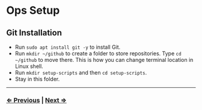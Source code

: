 # Ops Setup

## Git Installation

- Run `sudo apt install git -y` to install Git.
- Run `mkdir ~/github` to create a folder to store repositories. Type `cd ~/github` to move there. This is how you can change terminal location in Linux shell.
- Run `mkdir setup-scripts` and then `cd setup-scripts`.
- Stay in this folder.

---

### [⇐ Previous](./3-ip.md) | [Next ⇒](./5-script.md)
